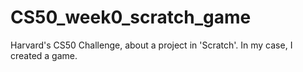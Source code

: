 # CS50_week0_scratch_game
Harvard's CS50 Challenge, about a project in 'Scratch'. In my case, I created a game.
